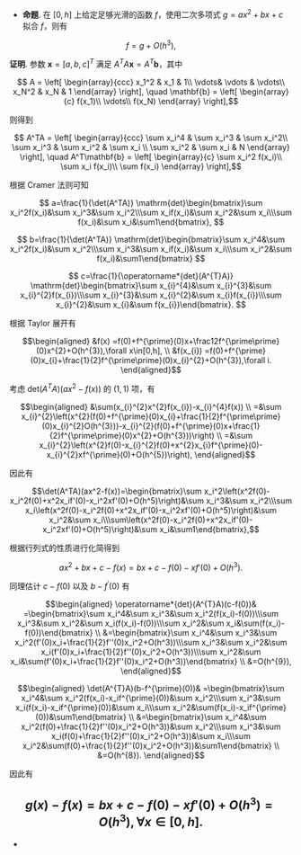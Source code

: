 - **命题**. 在 $[0,h]$ 上给定足够光滑的函数 $f$，使用二次多项式 $g = ax^2 + bx + c$ 拟合 $f$，则有

$$ f = g + O(h^3), $$

**证明**. 参数 $\mathbf{x} = [a,b,c]^T$ 满足 $A^TA\mathbf{x} = A^T\mathbf{b}$，其中

$$ A = \left[ \begin{array}{ccc}
x_1^2 & x_1 & 1\\
\vdots& \vdots & \vdots\\
x_N^2 & x_N & 1
\end{array} \right], \quad \mathbf{b} = \left[ \begin{array}{c}
f(x_1)\\
\vdots\\
f(x_N)
\end{array} \right],$$

则得到

$$ A^TA = \left[ \begin{array}{ccc}
\sum x_i^4 & \sum x_i^3 & \sum x_i^2\\
\sum x_i^3 & \sum x_i^2 & \sum x_i \\
\sum x_i^2 & \sum x_i   & N
\end{array} \right],
\quad 
A^T\mathbf{b} = \left[ \begin{array}{c}
\sum x_i^2 f(x_i)\\
\sum x_i f(x_i)\\
\sum f(x_i)
\end{array} \right],$$

根据 Cramer 法则可知

$$
a=\frac{1}{\det(A^TA)} \mathrm{det}\begin{bmatrix}\sum x_i^2f(x_i)&\sum x_i^3&\sum x_i^2\\\sum x_if(x_i)&\sum x_i^2&\sum x_i\\\sum f(x_i)&\sum x_i&\sum1\end{bmatrix},
$$

$$
b=\frac{1}{\det(A^TA)} \mathrm{det}\begin{bmatrix}\sum x_i^4&\sum x_i^2f(x_i)&\sum x_i^2\\\sum x_i^3&\sum x_if(x_i)&\sum x_i\\\sum x_i^2&\sum f(x_i)&\sum1\end{bmatrix}
$$

$$
c=\frac{1}{\operatorname*{det}(A^{T}A)} \mathrm{det}\begin{bmatrix}\sum x_{i}^{4}&\sum x_{i}^{3}&\sum x_{i}^{2}f(x_{i})\\\sum x_{i}^{3}&\sum x_{i}^{2}&\sum x_{i}f(x_{i})\\\sum x_{i}^{2}&\sum x_{i}&\sum f(x_{i})\end{bmatrix}.
$$

根据 Taylor 展开有

$$\begin{aligned}
&f(x) =f(0)+f^{\prime}(0)x+\frac12f^{\prime\prime}(0)x^{2}+O(h^{3}),\forall x\in[0,h],  \\
&f(x_{i}) =f(0)+f^{\prime}(0)x_{i}+\frac{1}{2}f^{\prime\prime}(0)x_{i}^{2}+O(h^{3}),\forall i. 
\end{aligned}$$

考虑 $\mathrm{det}(A^TA)(ax^2 - f(x))$ 的 $(1,1)$ 项，有

$$\begin{aligned}
&\sum(x_{i}^{2}x^{2}f(x_{i})-x_{i}^{4}f(x)) \\
=&\sum x_{i}^{2}\left(x^{2}(f(0)+f^{\prime}(0)x_{i}+\frac{1}{2}f^{\prime\prime}(0)x_{i}^{2}O(h^{3}))-x_{i}^{2}(f(0)+f^{\prime}(0)x+\frac{1}{2}f^{\prime\prime}(0)x^{2}+O(h^{3}))\right) \\
=&\sum x_{i}^{2}\left(x^{2}f(0)-x_{i}^{2}f(0)+x^{2}x_{i}f^{\prime}(0)-x_{i}^{2}xf^{\prime}(0)+O(h^{5})\right),
\end{aligned}$$

因此有

$$\det(A^TA)(ax^2-f(x))=\begin{bmatrix}\sum x_i^2\left(x^2f(0)-x_i^2f(0)+x^2x_if'(0)-x_i^2xf'(0)+O(h^5)\right)&\sum x_i^3&\sum x_i^2\\\sum x_i\left(x^2f(0)-x_i^2f(0)+x^2x_if'(0)-x_i^2xf'(0)+O(h^5)\right)&\sum x_i^2&\sum x_i\\\sum\left(x^2f(0)-x_i^2f(0)+x^2x_if'(0)-x_i^2xf'(0)+O(h^5)\right)&\sum x_i&\sum1\end{bmatrix},$$

根据行列式的性质进行化简得到

$$ax^2+bx+c-f(x)=bx+c-f(0)-xf'(0)+O(h^3).$$

同理估计 $c - f(0)$ 以及 $b - f^{\prime}(0)$ 有

$$\begin{aligned}
\operatorname*{det}(A^{T}A)(c-f(0))& =\begin{bmatrix}\sum x_i^4&\sum x_i^3&\sum x_i^2(f(x_i)-f(0))\\\sum x_i^3&\sum x_i^2&\sum x_i(f(x_i)-f(0))\\\sum x_i^2&\sum x_i&\sum(f(x_i)-f(0))\end{bmatrix}  \\
&=\begin{bmatrix}\sum x_i^4&\sum x_i^3&\sum x_i^2(f'(0)x_i+\frac{1}{2}f''(0)x_i^2+O(h^3))\\\sum x_i^3&\sum x_i^2&\sum x_i(f'(0)x_i+\frac{1}{2}f''(0)x_i^2+O(h^3))\\\sum x_i^2&\sum x_i&\sum(f'(0)x_i+\frac{1}{2}f''(0)x_i^2+O(h^3))\end{bmatrix} \\
&=O(h^{9}),
\end{aligned}$$

$$\begin{aligned}
\det(A^{T}A)(b-f^{\prime}(0))& =\begin{bmatrix}\sum x_i^4&\sum x_i^2(f(x_i)-x_if^{\prime}(0))&\sum x_i^2\\\sum x_i^3&\sum x_i(f(x_i)-x_if^{\prime}(0))&\sum x_i\\\sum x_i^2&\sum(f(x_i)-x_if^{\prime}(0))&\sum1\end{bmatrix}  \\
&=\begin{bmatrix}\sum x_i^4&\sum x_i^2(f(0)+\frac{1}{2}f''(0)x_i^2+O(h^3))&\sum x_i^2\\\sum x_i^3&\sum x_i(f(0)+\frac{1}{2}f''(0)x_i^2+O(h^3))&\sum x_i\\\sum x_i^2&\sum(f(0)+\frac{1}{2}f''(0)x_i^2+O(h^3))&\sum1\end{bmatrix} \\
&=O(h^{8}).
\end{aligned}$$

因此有

$$g(x)-f(x)=bx+c-f(0)-xf'(0)+O(h^3)=O(h^3),\forall x\in[0,h].$$
-
-
